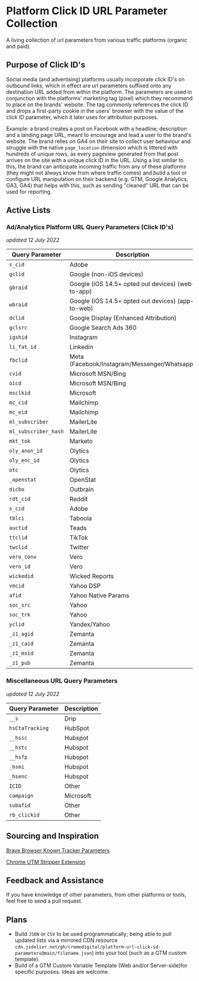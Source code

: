 # Platform Click ID URL Parameter Collection

A living collection of url parameters from various traffic platforms (organic and paid). 

## Purpose of Click ID's

Social media (and advertising) platforms usually incorporate click ID's on outbound links, which in effect are url parameters suffixed onto any destination URL added from within the platform. The parameters are used in conjunction with the platforms' marketing tag (pixel) which they recommend to place on the brands' website. The tag commonly references the click ID and drops a first-party cookie in the users' browser with the value of the click ID parameter, which it later uses for attribution purposes.

Example: a brand creates a post on Facebook with a headline, description and a landing page URL, meant to encourage and lead a user to the brand's website. The brand relies on GA4 on their site to collect user behaviour and struggle with the native `page_location` dimension which is littered with hundreds of unique rows, as every pageview generated from that post arrives on the site with a unique click ID in the URL. Using a list similar to this, the brand can anticipate incoming traffic from any of these platforms (they might not always know from where traffic comes) and build a tool or configure URL manipulation on their backend (e.g. GTM, Google Analytics, GA3, GA4) that helps with this, such as sending "cleaned" URL that can be used for reporting.

## Active Lists

### Ad/Analytics Platform URL Query Parameters (Click ID's)

_updated 12 July 2022_

| Query Parameter       | Description                                       |
| --------------------- | -------------                                     |
| `s_cid`               | Adobe                                             |
| `gclid`               | Google (non-iOS devices)                          |
| `gbraid`              | Google (iOS 14.5+ opted out devices) (web-to-app) |
| `wbraid`              | Google (iOS 14.5+ opted out devices) (app-to-web) |
| `dclid`               | Google Display (Enhanced Attribution)             |
| `gclsrc`              | Google Search Ads 360                             |
| `igshid`              | Instagram                                         |
| `li_fat_id`           | Linkedin                                          |
| `fbclid`              | Meta (Facebook/Instagram/Messenger/Whatsapp)      |
| `cvid`                | Microsoft MSN/Bing                                |
| `oicd`                | Microsoft MSN/Bing                                |
| `msclkid`             | Microsoft                                         |
| `mc_cid`              | Mailchimp                                         |
| `mc_eid`              | Mailchimp                                         |
| `ml_subscriber`       | MailerLite                                        |
| `ml_subscriber_hash`  | MailerLite                                        |
| `mkt_tok`             | Marketo                                           |
| `oly_anon_id`         | Olytics                                           |
| `oly_enc_id`          | Olytics                                           |
| `otc`                 | Olytics                                           |
| `_openstat`           | OpenStat                                          |
| `dicbo`               | Outbrain                                          |
| `rdt_cid`             | Reddit                                            |
| `s_cid`               | Adobe                                             |
| `tblci`               | Taboola                                           |
| `auctid`              | Teads                                             |
| `ttclid`              | TikTok                                            |
| `twclid`              | Twitter                                           |
| `vero_conv`           | Vero                                              |
| `vero_id`             | Vero                                              |
| `wickedid`            | Wicked Reports                                    |
| `vmcid`               | Yahoo DSP                                         |
| `afid`                | Yahoo Native Params                               |
| `soc_src`             | Yahoo                                             |
| `soc_trk`             | Yahoo                                             |
| `yclid`               | Yandex/Yahoo                                      |
| `_z1_agid`            | Zemanta                                           |
| `_z1_caid`            | Zemanta                                           |
| `_z1_msid`            | Zemanta                                           |
| `_z1_pub`             | Zemanta                                           |

### Miscellaneous URL Query Parameters

_updated 12 July 2022_

| Query Parameter       | Description                                       |
| --------------------- | -------------                                     |
| `__s`                 | Drip                                              |
| `hsCtaTracking`       | HubSpot                                           |
|   `__hssc`            | Hubspot                                           |
|  `__hstc`             | Hubspot                                           |
|  `__hsfp`             | Hubspot                                           | 
|  `_hsmi`              | Hubspot                                           |
|  `_hsenc`             | Hubspot                                           |
|  `ICID`               | Other                                             |
| `campaign`            | Microsoft                                         |
| `subafid`             | Other                                             |
| `rb_clickid`          | Other                                             |

## Sourcing and Inspiration

[Brave Browser Known Tracker Parameters](https://www.cookiestatus.com/brave/#other)

[Chrome UTM Stripper Extension](https://github.com/jparise/chrome-utm-stripper)

## Feedback and Assistance

If you have knowledge of other parameters, from other platforms or tools, feel free to send a pull request.

## Plans
- Build `JSON` or `CSV` to be used programmatically; being able to pull updated lists via a mirrored CDN resource `cdn.jsdelivr.net/gh/cremedigital/platform-url-click-id-parameters@main/filename.json`) into your tool (such as a GTM custom template).
- Build of a GTM Custom Variable Template (Web and/or Server-side)for specific purposes. Ideas are welcome.
